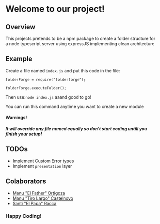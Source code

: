 # Welcome to our project!

## Overview

This projects pretends to be a npm package to create a folder structure for a node typescript server using expressJS implementing clean architecture

## Example
Create a file named `index.js` and put this code in the file:
<pre><code>folderForge = require("folderforge");

folderForge.executeFolder();
</code></pre>

Then use:`node index.js` aaand good to go!

You can run this command anytime you want to create a new module

#### Warnings!
##### It will override any file named equally so don't start coding untill you finish your setup!

## TODOs
- Implement Custom Error types
- Implement `presentation` layer

## Colaborators

<ul>
  <li><a href="https://github.com/doggbmx/">Manu "El Father" Ortigoza</a></li>
   <li><a href="https://github.com/manucastelnovo/">Manu "Tiro Largo" Castelnovo</a></li>
   <li><a href="https://github.com/santiracca/">Santi "El Papa" Racca</a></li>
</ul>

### Happy Coding!
